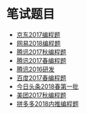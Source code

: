 笔试题目
====
* [京东2017编程题](https://github.com/Tramac/NewCoder/tree/master/JingDong2017)
* [网易2018编程题](https://github.com/Tramac/NewCoder/tree/master/WangYi2018)
* [腾讯2017秋编程题](https://github.com/Tramac/NewCoder/tree/master/Tencent2017)
* [腾讯2017春编程题](https://github.com/Tramac/NewCoder/tree/master/Tencent2017Spring)
* [腾讯2016研发](https://github.com/Tramac/NewCoder/tree/master/Tencent2016)
* [百度2017春编程题](https://github.com/Tramac/NewCoder/tree/master/BaiDu2017Spring)
* [今日头条2018春第一批](https://github.com/Tramac/NewCoder/tree/master/TouTiao2018Spring-1)
* [美团2017秋编程题](https://github.com/Tramac/NewCoder/tree/master/MeiTuan2017)
* [拼多多2018内推编程题](https://github.com/Tramac/NewCoder/tree/master/PinDuoDuo2018)
